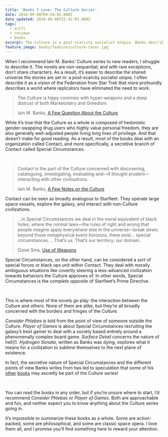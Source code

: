```yaml
---
title: 'Books I Love: The Culture Series'
date: 2018-09-08T04:54:02.000Z
date_updated: 2018-09-08T15:42:03.000Z
tags:
  - scifi
  - reviews
  - books
excerpt: The Culture is a post-scarcity socialist utopia. Banks described them as “hippy commies with hyper-weapons and a deep distrust of both Marketolatry and Greedism.”
feature_image: books/feature/culture-cover.jpg
---
```


When I recommend Iain M. Banks’ Culture series to new readers, I struggle to describe it. The novels are non-sequential, and with rare exceptions, don’t share characters. As a result, it’s easier to describe the shared universe the stories are set in: a post-scarcity socialist utopia. I often describe it as a vision of the Federation from Star Trek that more profoundly describes a world where replicators have eliminated the need to work.

> The Culture is hippy commies with hyper-weapons and a deep distrust of both Marketolatry and Greedism.
>
> <footer>Iain M. Banks, <a href="http://strangehorizons.com/non-fiction/articles/a-few-questions-about-the-culture-an-interview-with-iain-banks/">A Few Question About the Culture</a></footer>

While it’s true that the Culture as a whole is composed of hedonistic gender-swapping drug users who highly value personal freedom, they are also generally well-adjusted people living long lives of privilege. And that doesn’t make for good reading. As a result, most of the books deal with an organization called Contact, and more specifically, a secretive branch of Contact called Special Circumstances.

<div class="media-triptych">

<img src="{{ 'books/culture1.jpg' | imgPath }}" alt="" sizes="{{ media.triptych.sizes }}" eleventy:widths="{{ media.triptych.widths }}">

<img src="{{ 'books/culture2.jpg' | imgPath }}" alt="" sizes="{{ media.triptych.sizes }}" eleventy:widths="{{ media.triptych.widths }}">

<img src="{{ 'books/culture3.jpg' | imgPath }}" alt="" sizes="{{ media.triptych.sizes }}" eleventy:widths="{{ media.triptych.widths }}">

</div>

> Contact is the part of the Culture concerned with discovering, cataloguing, investigating, evaluating and—if thought prudent—interacting with other civilisations.
>
> <footer>Iain M. Banks, <a href="http://www.vavatch.co.uk/books/banks/cultnote.htm">A Few Notes on the Culture</a></footer>

Contact can be seen as broadly analogous to Starfleet. They operate large space vessels, explore the galaxy, and interact with non-Culture civilizations.

> …in Special Circumstances we deal in the moral equivalent of black holes, where the normal laws—the rules of right and wrong that people imagine apply everywhere else in the universe—break down; beyond those metaphysical event-horizons, there exist… special circumstances. …That’s us. That’s our territory; our domain.
>
> <footer>Diziet Sma, <a href="https://en.wikipedia.org/wiki/Special_Circumstances">Use of Weapons</a></footer>

Special Circumstances, on the other hand, can be considered a sort of special forces or black ops unit within Contact. They deal with morally ambiguous situations like covertly steering a less-advanced civilization towards behaviors the Culture approves of. In other words, Special Circumstances is the _complete opposite_ of Starfleet’s Prime Directive.

<div class="media-triptych">

<img src="{{ 'books/culture5.jpg' | imgPath }}" alt="" sizes="{{ media.triptych.sizes }}" eleventy:widths="{{ media.triptych.widths }}">

<img src="{{ 'books/culture6.jpg' | imgPath }}" alt="" sizes="{{ media.triptych.sizes }}" eleventy:widths="{{ media.triptych.widths }}">

<img src="{{ 'books/culture7.jpg' | imgPath }}" alt="" sizes="{{ media.triptych.sizes }}" eleventy:widths="{{ media.triptych.widths }}">

</div>

This is where most of the novels go play: the interaction between the Culture and others. None of them are alike, but they’re all broadly concerned with the borders and fringes of the Culture.

_Consider Phlebas_ is told from the point of view of someone outside the Culture. _Player of Games_ is about Special Circumstances recruiting the galaxy’s best gamer to deal with a society based entirely around a phenomenally complex board game. _Surface Detail_ concerns the nature of hell(!). _Hydrogen Sonata_, written as Banks was dying, explores what it means for a civilization to sublime themselves to the next plane of existence.

In fact, the secretive nature of Special Circumstances and the different points of view Banks writes from has led to speculation that some of his [other](http://www.tombell.net/?p=273) [books](https://mssv.net/2009/09/26/notes-on-iain-banks-transition/) may secretly be part of the Culture series!

<div class="media-triptych">

<img src="{{ 'books/culture8.jpg' | imgPath }}" alt="" sizes="{{ media.triptych.sizes }}" eleventy:widths="{{ media.triptych.widths }}">

<img src="{{ 'books/culture9.jpg' | imgPath }}" alt="" sizes="{{ media.triptych.sizes }}" eleventy:widths="{{ media.triptych.widths }}">

<img src="{{ 'books/culture10.jpg' | imgPath }}" alt="" sizes="{{ media.triptych.sizes }}" eleventy:widths="{{ media.triptych.widths }}">

</div>

You can read the books in any order, but if you’re unsure where to start, I’d recommend _Consider Phlebas_ or _Player of Games_. Both are approachable and fun, and neither expect you to know anything about the Culture series going in.

It’s impossible to summarize these books as a whole. Some are action-packed, some are philosophical, and some are classic space opera. I love them all, and I promise you’ll find something here to reward your attention.

